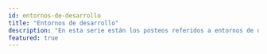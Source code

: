 ```yaml
---
id: entornos-de-desarrollo
title: "Entornos de desarrollo"
description: "En esta serie están los posteos referidos a entornos de desarrollo tanto los que uso en mi dia a dia para trabajar, como otros que voy probando, herramientas útiles y novedades."
featured: true
---
```

